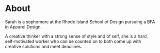 About
=====

Sarah is a sophomore at the Rhode Island School of Design pursuing a BFA in Apparel Design.

A creative thinker with a strong sense of style and of self, she is a hard, self-motivated worker who can be counted on to both come up with creative solutions and meet deadlines.